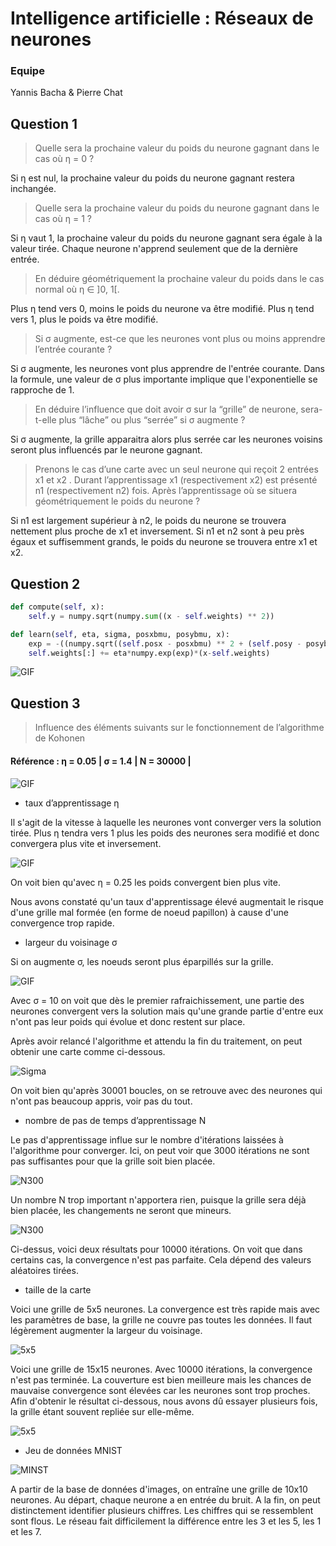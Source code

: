 # Intelligence artificielle : Réseaux de neurones

### Equipe

Yannis Bacha & Pierre Chat

## Question 1

> Quelle sera la prochaine valeur du poids du neurone gagnant dans le cas où η = 0 ?

Si η est nul, la prochaine valeur du poids du neurone gagnant restera inchangée.

> Quelle sera la prochaine valeur du poids du neurone gagnant dans le cas où η = 1 ?

Si η vaut 1, la prochaine valeur du poids du neurone gagnant sera égale à la valeur tirée. Chaque neurone n'apprend
seulement que de la dernière entrée.

> En déduire géométriquement la prochaine valeur du poids dans le cas normal où η ∈ ]0, 1[.

Plus η tend vers 0, moins le poids du neurone va être modifié. Plus η tend vers 1, plus le poids va être modifié.

> Si σ augmente, est-ce que les neurones vont plus ou moins apprendre l’entrée courante ?

Si σ augmente, les neurones vont plus apprendre de l'entrée courante. Dans la formule, une valeur de σ plus importante
implique que l'exponentielle se rapproche de 1.

> En déduire l’influence que doit avoir σ sur la “grille” de neurone, sera-t-elle plus “lâche” ou plus “serrée”
si σ augmente ?

Si σ augmente, la grille apparaitra alors plus serrée car les neurones voisins seront plus influencés par le neurone
gagnant.

> Prenons le cas d’une carte avec un seul neurone qui reçoit 2 entrées x1 et x2 . Durant l’apprentissage x1
(respectivement x2) est présenté n1 (respectivement n2) fois. Après l’apprentissage où se situera
géométriquement le poids du neurone ?

Si n1 est largement supérieur à n2, le poids du neurone se trouvera nettement plus proche de x1 et inversement.
Si n1 et n2 sont à peu près égaux et suffisemment grands, le poids du neurone se trouvera entre x1 et x2.

## Question 2

```python
def compute(self, x):
    self.y = numpy.sqrt(numpy.sum((x - self.weights) ** 2))
```

```python
def learn(self, eta, sigma, posxbmu, posybmu, x):
    exp = -((numpy.sqrt((self.posx - posxbmu) ** 2 + (self.posy - posybmu) ** 2)) / 2 * (sigma ** 2))
    self.weights[:] += eta*numpy.exp(exp)*(x-self.weights)
```

![GIF](img/giphy.gif)

## Question 3

> Influence des éléments suivants sur le fonctionnement de l’algorithme de Kohonen

#### Référence : η = 0.05 | σ = 1.4 | N = 30000 |

![GIF](img/giphy.gif)

- taux d’apprentissage η

Il s'agit de la vitesse à laquelle les neurones vont converger vers la solution tirée. Plus η tendra vers 1 plus les poids des
neurones sera modifié et donc convergera plus vite et inversement.

![GIF](img/giphy2.gif)

On voit bien qu'avec η = 0.25 les poids convergent bien plus vite.

Nous avons constaté qu'un taux d'apprentissage élevé augmentait le risque d'une grille mal formée (en forme de noeud
papillon) à cause d'une convergence trop rapide.

- largeur du voisinage σ

Si on augmente σ, les noeuds seront plus éparpillés sur la grille.

![GIF](img/giphy3.gif)

Avec σ = 10 on voit que dès le premier rafraichissement, une partie des neurones convergent vers la solution mais
qu'une grande partie d'entre eux n'ont pas leur poids qui évolue et donc restent sur place.

Après avoir relancé l'algorithme et attendu la fin du traitement, on peut obtenir une carte comme ci-dessous.

![Sigma](img/sigma.png)

On voit bien qu'après 30001 boucles, on se retrouve avec des neurones qui n'ont pas beaucoup appris, voir pas du tout.

- nombre de pas de temps d’apprentissage N

Le pas d'apprentissage influe sur le nombre d'itérations laissées à l'algorithme pour converger. Ici, on peut
voir que 3000 itérations ne sont pas suffisantes pour que la grille soit bien placée.

![N300](img/N3000.png)

Un nombre N trop important n'apportera rien, puisque la grille sera déjà bien placée, les changements ne seront que
mineurs.

![N300](img/N10000.png)

Ci-dessus, voici deux résultats pour 10000 itérations. On voit que dans certains cas, la convergence n'est pas
parfaite. Cela dépend des valeurs aléatoires tirées.

- taille de la carte

Voici une grille de 5x5 neurones. La convergence est très rapide mais avec les paramètres de base, la grille ne
couvre pas toutes les données. Il faut légèrement augmenter la largeur du voisinage.

![5x5](img/giphy4.gif)

Voici une grille de 15x15 neurones. Avec 10000 itérations, la convergence n'est pas terminée. La couverture est bien
meilleure mais les chances de mauvaise convergence sont élevées car les neurones sont trop proches. Afin d'obtenir
le résultat ci-dessous, nous avons dû essayer plusieurs fois, la grille étant souvent repliée sur elle-même.

![5x5](img/giphy5.gif)

- Jeu de données MNIST

![MINST](img/minst.png)

A partir de la base de données d'images, on entraîne une grille de 10x10 neurones. Au départ, chaque neurone a
en entrée du bruit. A la fin, on peut distinctement identifier plusieurs chiffres. Les chiffres qui se ressemblent
sont flous. Le réseau fait difficilement la différence entre les 3 et les 5, les 1 et les 7.
